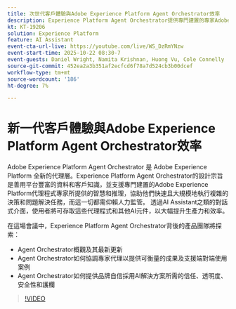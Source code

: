 ```yaml
---
title: 次世代客戶體驗與Adobe Experience Platform Agent Orchestrator效率
description: Experience Platform Agent Orchestrator提供專門建置的專家Adobe Experience Platform Agent背後的智慧和推理，讓他們能夠快速大規模地執行複雜的決策和問題解決任務。
kt: KT-19206
solution: Experience Platform
feature: AI Assistant
event-cta-url-live: https://youtube.com/live/WS_DzRmYNzw
event-start-time: 2025-10-22 08:30-7
event-guests: Daniel Wright, Namita Krishnan, Huong Vu, Cole Connelly
source-git-commit: 452ea2a3b351af2ecfcd6f78a7d524cb3b00dcef
workflow-type: tm+mt
source-wordcount: '186'
ht-degree: 7%

---
```


# 新一代客戶體驗與Adobe Experience Platform Agent Orchestrator效率

Adobe Experience Platform Agent Orchestrator 是 Adobe Experience Platform 全新的代理層。Experience Platform Agent Orchestrator的設計宗旨是善用平台豐富的資料和客戶知識，並支援專門建置的Adobe Experience Platform代理程式專家所提供的智慧和推理，協助他們快速且大規模地執行複雜的決策和問題解決任務，而這一切都需仰賴人力監管。 透過AI Assistant之類的對話式介面，使用者將可存取這些代理程式和其他AI元件，以大幅提升生產力和效率。

在這場會議中，Experience Platform Agent Orchestrator背後的產品團隊將探索：

* Agent Orchestrator概觀及其最新更新
* Agent Orchestrator如何協調專家代理以提供可衡量的成果及支援端對端使用案例
* Agent Orchestrator如何提供品牌自信採用AI解決方案所需的信任、透明度、安全性和護欄

>[!VIDEO](https://video.tv.adobe.com/v/3476153/?learn=on&enablevpops)
